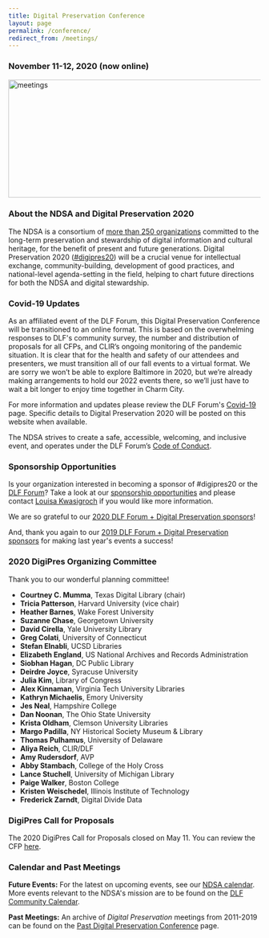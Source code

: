 ```yaml
---
title: Digital Preservation Conference
layout: page
permalink: /conference/
redirect_from: /meetings/
---
```


### **November 11-12, 2020 (now online)** 
<!-- in Baltimore, Maryland -->

<img alt="meetings" width="710" height="235" src='{{ "/images/DigiPres-2020-ONLINE.jpg" | prepend: site.baseurl }}'>

### **About the NDSA and Digital Preservation 2020**

The NDSA is a consortium of [more than 250 organizations](https://ndsa.org/members-list/) committed to the long-term preservation and stewardship of digital information and cultural heritage, for the benefit of present and future generations. Digital Preservation 2020 ([#digipres20](https://twitter.com/hashtag/digipres20)) will be a crucial venue for intellectual exchange, community-building, development of good practices, and national-level agenda-setting in the field, helping to chart future directions for both the NDSA and digital stewardship.

### Covid-19 Updates
As an affiliated event of the DLF Forum, this Digital Preservation Conference will be transitioned to an online format.  This is based on the overwhelming responses to DLF's community survey, the number and distribution of proposals for all CFPs, and CLIR’s ongoing monitoring of the pandemic situation.  It is clear that for the health and safety of our attendees and presenters, we must transition all of our fall events to a virtual format. We are sorry we won’t be able to explore Baltimore in 2020, but we’re already making arrangements to hold our 2022 events there, so we’ll just have to wait a bit longer to enjoy time together in Charm City.

For more information and updates please review the DLF Forum's [Covid-19](https://forum2020.diglib.org/covid-19/) page.  Specific details to Digital Preservation 2020 will be posted on this website when available.  

<!-- The conference will be held at the beautiful [Renaissance Baltimore Harborplace Hotel](https://www.marriott.com/hotels/travel/bwish-renaissance-baltimore-harborplace-hotel/), on November 11-12, 2020, in Baltimore, Maryland.-->

The NDSA strives to create a safe, accessible, welcoming, and inclusive event, and operates under the DLF Forum’s [Code of Conduct](https://www.diglib.org/code).


### **Sponsorship Opportunities**

Is your organization interested in becoming a sponsor of #digipres20 or the [DLF Forum](https://forum2020.diglib.org)? Take a look at our [sponsorship opportunities](https://forum2020.diglib.org/sponsorship-opportunities/) and please contact [Louisa Kwasigroch](mailto:lkwasigroch@clir.org) if you would like more information.

We are so grateful to our [2020 DLF Forum + Digital Preservation sponsors](https://ndsa.org/digital-preservation-2020-sponsors/)!

And, thank you again to our [2019 DLF Forum + Digital Preservation sponsors](https://ndsa.org/digital-preservation-2019-sponsors/) for making last year's events a success!

<!--
### **Conference Hotel + Travel**

This year's event will take place at the **[Renaissance Baltimore Harborplace Hotel, 202 East Pratt Street, Baltimore, Maryland 21202](https://www.marriott.com/hotels/travel/bwish-renaissance-baltimore-harborplace-hotel/)**

Our room block will open in spring 2020. -->


### **2020 DigiPres Organizing Committee**

Thank you to our wonderful planning committee!

-   **Courtney C. Mumma**, Texas Digital Library (chair)
-   **Tricia Patterson**, Harvard University (vice chair)
-   **Heather Barnes**, Wake Forest University  
-   **Suzanne Chase**, Georgetown University
-   **David Cirella**, Yale University Library
-   **Greg Colati**, University of Connecticut
-   **Stefan Elnabli**, UCSD Libraries
-   **Elizabeth England**, US National Archives and Records Administration
-   **Siobhan Hagan**, DC Public Library
-   **Deirdre Joyce**, Syracuse University
-   **Julia Kim**, Library of Congress
-   **Alex Kinnaman**, Virginia Tech University Libraries
-   **Kathryn Michaelis**, Emory University
-   **Jes Neal**, Hampshire College
-   **Dan Noonan**, The Ohio State University
-   **Krista Oldham**, Clemson University Libraries
-   **Margo Padilla**, NY Historical Society Museum & Library
-   **Thomas Pulhamus**, University of Delaware
-   **Aliya Reich**, CLIR/DLF
-   **Amy Rudersdorf**, AVP
-   **Abby Stambach**, College of the Holy Cross
-   **Lance Stuchell**, University of Michigan Library
-   **Paige Walker**, Boston College
-   **Kristen Weischedel**, Illinois Institute of Technology
-   **Frederick Zarndt**, Digital Divide Data

### **DigiPres Call for Proposals**
The 2020 DigiPres Call for Proposals closed on May 11. You can review the CFP [here](https://ndsa.org/conference/digital-preservation-2020/cfp/).

### **Calendar and Past Meetings**

**Future Events:** For the latest on upcoming events, see our [NDSA calendar](/calendar). More events relevant to the NDSA's mission are to be found on the [DLF Community Calendar](https://www.diglib.org/opportunities/calendar/).

**Past Meetings:** An archive of _Digital Preservation_ meetings from 2011-2019 can be found on the [Past Digital Preservation Conference](/conference/digital-preservation/past/) page.  
